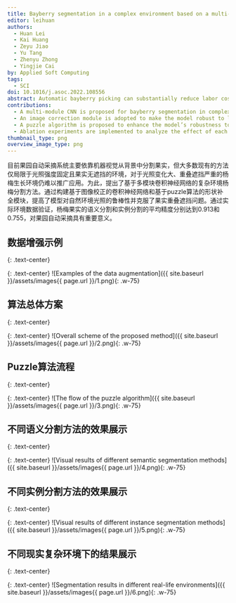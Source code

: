 ```yaml
---
title: Bayberry segmentation in a complex environment based on a multi-module convolutional neural network
editor: leihuan
authors:
  - Huan Lei
  - Kai Huang
  - Zeyu Jiao
  - Yu Tang
  - Zhenyu Zhong
  - Yingjie Cai
by: Applied Soft Computing
tags:
  - SCI
doi: 10.1016/j.asoc.2022.108556
abstract: Automatic bayberry picking can substantially reduce labor costs and improve picking efficiency in an orchard management system. Nowadays, an automatic picking system mainly relies on machine vision to segment bayberry fruit from the background. Most existing methods are carried out in an environment where the light intensity is relatively fixed and the bayberries are unobstructed. However, due to the complexity of the growing environment, including variations in lighting and widespread occlusion, segmentation accuracy is quite limited, which affects the large-scale application of automatic picking systems. Aiming at these issues, in this study, a bayberry segmentation method based on a multi-module convolutional neural network is proposed. First, the bayberry images in a real scene were collected and preprocessed to form a dataset. Then, a convolutional neural network was constructed, with an image correction module to improve the network’s robustness to natural ambient lighting. Finally, a shape completion module with a puzzle algorithm was utilized to overcome the occlusion in the natural environment. The experimental results show that the average precision of the proposed method for semantic segmentation and instance segmentation of bayberry fruit can reach 0.913 and 0.755, respectively, which outperforms the existing methods and has important significance for automatic picking in orchards.
contributions:
  - A multi-module CNN is proposed for bayberry segmentation in complex environment.
  - An image correction module is adopted to make the model robust to lighting changes.
  - A puzzle algorithm is proposed to enhance the model’s robustness to occlusion.
  - Ablation experiments are implemented to analyze the effect of each module seriatim.
thumbnail_type: png
overview_image_type: png
---
```

目前果园自动采摘系统主要依靠机器视觉从背景中分割果实，但大多数现有的方法仅局限于光照强度固定且果实无遮挡的环境，对于光照变化大、重叠遮挡严重的杨梅生长环境仍难以推广应用。为此，提出了基于多模块卷积神经网络的复杂环境杨梅分割方法。通过构建基于图像校正的卷积神经网络和基于puzzle算法的形状补全模块，提高了模型对自然环境光照的鲁棒性并克服了果实重叠遮挡问题。通过实际环境数据验证，杨梅果实的语义分割和实例分割的平均精度分别达到0.913和0.755，对果园自动采摘具有重要意义。


## 数据增强示例
{: .text-center}

{: .text-center}
![Examples of the data augmentation]({{ site.baseurl }}/assets/images{{ page.url }}/1.png){: .w-75}


## 算法总体方案
{: .text-center}

{: .text-center}
![Overall scheme of the proposed method]({{ site.baseurl }}/assets/images{{ page.url }}/2.png){: .w-75}


## Puzzle算法流程
{: .text-center}

{: .text-center}
![The flow of the puzzle algorithm]({{ site.baseurl }}/assets/images{{ page.url }}/3.png){: .w-75}


## 不同语义分割方法的效果展示
{: .text-center}

{: .text-center}
![Visual results of different semantic segmentation methods]({{ site.baseurl }}/assets/images{{ page.url }}/4.png){: .w-75}


## 不同实例分割方法的效果展示
{: .text-center}

{: .text-center}
![Visual results of different instance segmentation methods]({{ site.baseurl }}/assets/images{{ page.url }}/5.png){: .w-75}


## 不同现实复杂环境下的结果展示
{: .text-center}

{: .text-center}
![Segmentation results in different real-life environments]({{ site.baseurl }}/assets/images{{ page.url }}/6.png){: .w-75}
